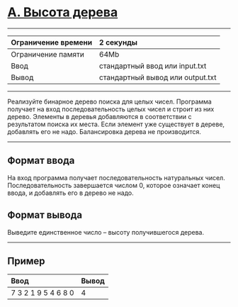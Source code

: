 # [A. Высота дерева](https://contest.yandex.ru/contest/28069/problems/A/)

---
| Ограничение времени  | 2 секунды |
| :--- |:---|
| Ограничение памяти | 64Mb |
| Ввод | стандартный ввод или input.txt |
| Вывод | стандартный вывод или output.txt |
---
Реализуйте бинарное дерево поиска для целых чисел. Программа получает на вход последовательность целых чисел и строит из них дерево. Элементы в деревья добавляются в соответствии с результатом поиска их места. Если элемент уже существует в дереве, добавлять его не надо. Балансировка дерева не производится.

---
## Формат ввода
На вход программа получает последовательность натуральных чисел. Последовательность завершается числом 0, которое означает конец ввода, и добавлять его в дерево не надо.

## Формат вывода
Выведите единственное число – высоту получившегося дерева.

---
## Пример

| Ввод  | Вывод  |
| :--- | :--- |
| 7 3 2 1 9 5 4 6 8 0 | 4 |
